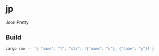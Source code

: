 # jp

Json Pretty

## Build

```bash
cargo run -- '{ "name": "t", "str": [{"name": "u"}, {"name": "y"}] }
```
